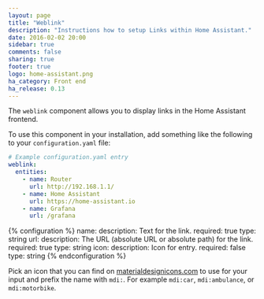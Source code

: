 ```yaml
---
layout: page
title: "Weblink"
description: "Instructions how to setup Links within Home Assistant."
date: 2016-02-02 20:00
sidebar: true
comments: false
sharing: true
footer: true
logo: home-assistant.png
ha_category: Front end
ha_release: 0.13
---
```


The `weblink` component allows you to display links in the Home Assistant frontend.

To use this component in your installation, add something like the following to your `configuration.yaml` file:

```yaml
# Example configuration.yaml entry
weblink:
  entities:
    - name: Router
      url: http://192.168.1.1/
    - name: Home Assistant
      url: https://home-assistant.io
    - name: Grafana
      url: /grafana
```

{% configuration %}
name:
  description: Text for the link.
  required: true
  type: string
url:
  description: The URL (absolute URL or absolute path) for the link.
  required: true
  type: string
icon:
  description: Icon for entry.
  required: false
  type: string
{% endconfiguration %}

Pick an icon that you can find on [materialdesignicons.com](https://materialdesignicons.com/) to use for your input and prefix the name with `mdi:`. For example `mdi:car`, `mdi:ambulance`, or  `mdi:motorbike`.
